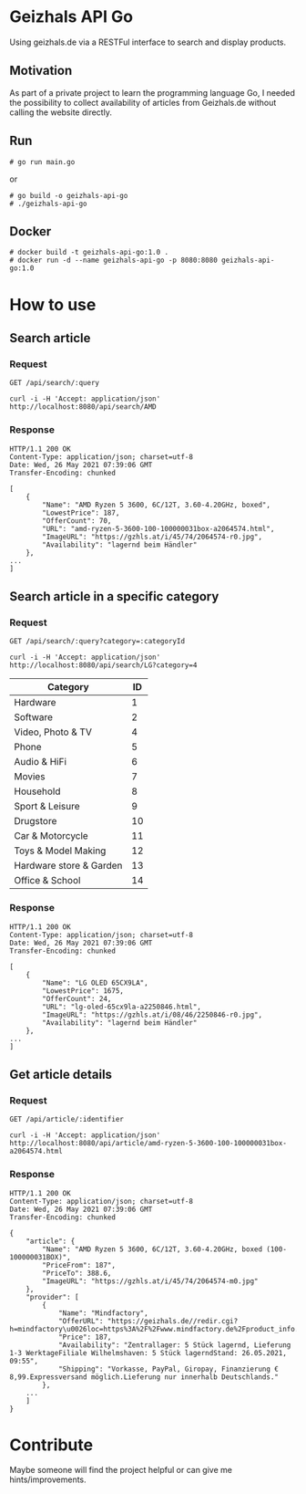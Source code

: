 # Geizhals API Go
Using geizhals.de via a RESTFul interface to search and display products. 

## Motivation

As part of a private project to learn the programming language Go, I needed the possibility to collect availability of articles from Geizhals.de without calling the website directly. 

## Run

    # go run main.go
or

    # go build -o geizhals-api-go
    # ./geizhals-api-go   

## Docker

    # docker build -t geizhals-api-go:1.0 .
    # docker run -d --name geizhals-api-go -p 8080:8080 geizhals-api-go:1.0

# How to use

## Search article

### Request

`GET /api/search/:query`

    curl -i -H 'Accept: application/json' http://localhost:8080/api/search/AMD

### Response

    HTTP/1.1 200 OK
    Content-Type: application/json; charset=utf-8
    Date: Wed, 26 May 2021 07:39:06 GMT
    Transfer-Encoding: chunked

    [
        {
            "Name": "AMD Ryzen 5 3600, 6C/12T, 3.60-4.20GHz, boxed",
            "LowestPrice": 187,
            "OfferCount": 70,
            "URL": "amd-ryzen-5-3600-100-100000031box-a2064574.html",
            "ImageURL": "https://gzhls.at/i/45/74/2064574-r0.jpg",
            "Availability": "lagernd beim Händler"
        },
    ...
    ]
    
## Search article in a specific category

### Request

`GET /api/search/:query?category=:categoryId`

    curl -i -H 'Accept: application/json' http://localhost:8080/api/search/LG?category=4

Category | ID
--- | ---
Hardware | 1
Software | 2
Video, Photo & TV | 4
Phone | 5
Audio & HiFi | 6
Movies | 7
Household | 8
Sport & Leisure | 9
Drugstore | 10
Car & Motorcycle | 11
Toys & Model Making | 12
Hardware store & Garden | 13
Office & School | 14

### Response

    HTTP/1.1 200 OK
    Content-Type: application/json; charset=utf-8
    Date: Wed, 26 May 2021 07:39:06 GMT
    Transfer-Encoding: chunked

    [
        {
            "Name": "LG OLED 65CX9LA",
            "LowestPrice": 1675,
            "OfferCount": 24,
            "URL": "lg-oled-65cx9la-a2250846.html",
            "ImageURL": "https://gzhls.at/i/08/46/2250846-r0.jpg",
            "Availability": "lagernd beim Händler"
        },
    ...
    ]
## Get article details

### Request

`GET /api/article/:identifier`

    curl -i -H 'Accept: application/json' http://localhost:8080/api/article/amd-ryzen-5-3600-100-100000031box-a2064574.html

### Response

    HTTP/1.1 200 OK
    Content-Type: application/json; charset=utf-8
    Date: Wed, 26 May 2021 07:39:06 GMT
    Transfer-Encoding: chunked

    {
        "article": {
            "Name": "AMD Ryzen 5 3600, 6C/12T, 3.60-4.20GHz, boxed (100-100000031BOX)",
            "PriceFrom": 187",
            "PriceTo": 388.6,
            "ImageURL": "https://gzhls.at/i/45/74/2064574-m0.jpg"
        },
        "provider": [
            {
                "Name": "Mindfactory",
                "OfferURL": "https://geizhals.de//redir.cgi?h=mindfactory\u0026loc=https%3A%2F%2Fwww.mindfactory.de%2Fproduct_info.php%2Finfo%2Fp1313643%2Fpid%2Fgeizhals\u0026ghaID=2064574\u0026key=7167ae0337fc34de7a73d669596f3ab8",
                "Price": 187,
                "Availability": "Zentrallager: 5 Stück lagernd, Lieferung 1-3 WerktageFiliale Wilhelmshaven: 5 Stück lagerndStand: 26.05.2021, 09:55",
                "Shipping": "Vorkasse, PayPal, Giropay, Finanzierung € 8,99.Expressversand möglich.Lieferung nur innerhalb Deutschlands."
            },
        ...
        ]
    }

# Contribute
Maybe someone will find the project helpful or can give me hints/improvements. 